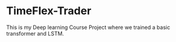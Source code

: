 # TimeFlex-Trader
This is my Deep learning Course Project  where we trained a basic transformer and LSTM.

